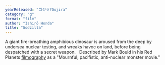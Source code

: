 ```yaml
---
yearReleased: "ゴジラ?Gojira"
category: "g"
format: "film"
author: "Ishirō Honda"
title: "Godzilla"
---
```

A giant fire-breathing amphibious dinosaur is aroused from  the deep by undersea nuclear testing, and wreaks havoc on land, before being  despatched with a secret weapon.
 
Described by Mark Bould in his Red Planets <a href="biblio.htm#Red Planets">filmography</a> as a "Mournful, pacifistic,  anti-nuclear monster movie."
 